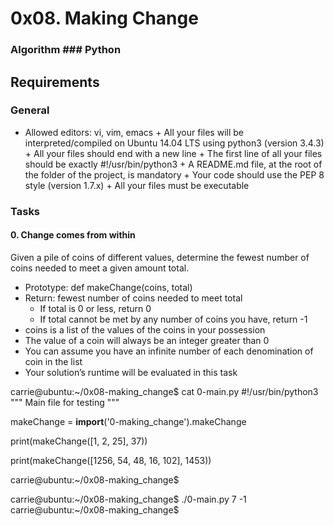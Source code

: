 # 0x08. Making Change

### Algorithm        ### Python

## Requirements
### General
   + Allowed editors: vi, vim, emacs
    + All your files will be interpreted/compiled on Ubuntu 14.04 LTS using python3 (version 3.4.3)
    + All your files should end with a new line
    + The first line of all your files should be exactly #!/usr/bin/python3
    + A README.md file, at the root of the folder of the project, is mandatory
    + Your code should use the PEP 8 style (version 1.7.x)
    + All your files must be executable

### Tasks

#### 0. Change comes from within

Given a pile of coins of different values, determine the fewest number of coins needed to meet a given amount total.

+ Prototype: def makeChange(coins, total)
+ Return: fewest number of coins needed to meet total
    + If total is 0 or less, return 0
    + If total cannot be met by any number of coins you have, return -1
+ coins is a list of the values of the coins in your possession
+ The value of a coin will always be an integer greater than 0
+ You can assume you have an infinite number of each denomination of coin in the list
+ Your solution’s runtime will be evaluated in this task


carrie@ubuntu:~/0x08-making_change$ cat 0-main.py
#!/usr/bin/python3
"""
Main file for testing
"""

makeChange = __import__('0-making_change').makeChange

print(makeChange([1, 2, 25], 37))

print(makeChange([1256, 54, 48, 16, 102], 1453))

carrie@ubuntu:~/0x08-making_change$


carrie@ubuntu:~/0x08-making_change$ ./0-main.py
7
-1
carrie@ubuntu:~/0x08-making_change$